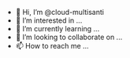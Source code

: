 - 👋 Hi, I’m @cloud-multisanti
- 👀 I’m interested in ...
- 🌱 I’m currently learning ...
- 💞️ I’m looking to collaborate on ...
- 📫 How to reach me ...

<!---
cloud-multisanti/cloud-multisanti is a ✨ special ✨ repository because its `README.md` (this file) appears on your GitHub profile.
You can click the Preview link to take a look at your changes.
--->
